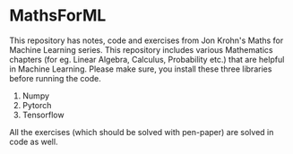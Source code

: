 # MathsForML

This repository has notes, code and exercises from Jon Krohn's Maths for Machine Learning series.
This repository includes various Mathematics chapters (for eg. Linear Algebra, Calculus, Probability etc.) that are helpful in Machine Learning.
Please make sure, you install these three libraries before running the code.
1) Numpy
2) Pytorch
3) Tensorflow

All the exercises (which should be solved with pen-paper) are solved in code as well.
